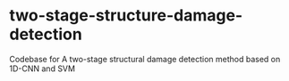 # two-stage-structure-damage-detection
Codebase for A two-stage structural damage detection method based on 1D-CNN and SVM
